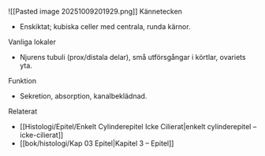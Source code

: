 ![[Pasted image 20251009201929.png]]
Kännetecken
- Enskiktat; kubiska celler med centrala, runda kärnor.

Vanliga lokaler
- Njurens tubuli (prox/distala delar), små utförsgångar i körtlar, ovariets yta.

Funktion
- Sekretion, absorption, kanalbeklädnad.

Relaterat
- [[Histologi/Epitel/Enkelt Cylinderepitel Icke Cilierat|enkelt cylinderepitel – icke-cilierat]]
- [[bok/histologi/Kap 03 Epitel|Kapitel 3 – Epitel]]

